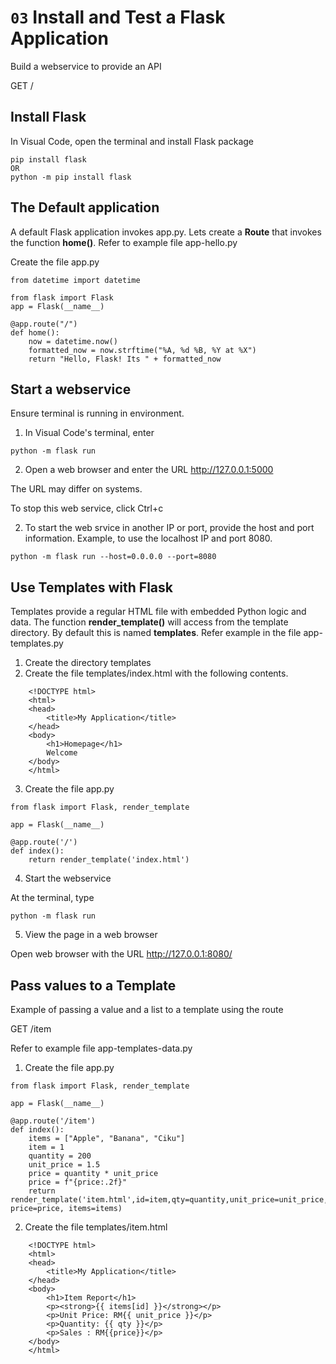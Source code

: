 # `03` Install and Test a Flask Application

Build a webservice to provide an API

   GET /

## Install Flask

In Visual Code, open the terminal and install Flask package

```
pip install flask 
OR
python -m pip install flask
```

## The Default application

A default Flask application invokes app.py. Lets create a **Route** that invokes the function **home()**. Refer to example file app-hello.py

Create the file app.py

```
from datetime import datetime

from flask import Flask
app = Flask(__name__)

@app.route("/")
def home():
    now = datetime.now()
    formatted_now = now.strftime("%A, %d %B, %Y at %X")
    return "Hello, Flask! Its " + formatted_now
```

## Start a webservice

Ensure terminal is running in environment. 

1. In Visual Code's terminal, enter

```
python -m flask run
```

2. Open a web browser and enter the URL http://127.0.0.1:5000 

The URL may differ on systems.

To stop this web service, click Ctrl+c

2. To start the web srvice in another IP or port, provide the host and port information. Example, to use the localhost IP and port 8080.

```
python -m flask run --host=0.0.0.0 --port=8080
```

## Use Templates with Flask

Templates provide a regular HTML file with embedded Python logic and data. The function **render_template()** will access from the template directory. By default this is named **templates**. Refer example in the file app-templates.py

1. Create the directory templates
2. Create the file templates/index.html with the following contents.

```
    <!DOCTYPE html>
    <html>
    <head>
        <title>My Application</title>
    </head>
    <body>
        <h1>Homepage</h1>
        Welcome
    </body>
    </html>
```

3. Create the file app.py

```
from flask import Flask, render_template

app = Flask(__name__)

@app.route('/')
def index():    
    return render_template('index.html')
```

4. Start the webservice

At the terminal, type

```
python -m flask run
```

5. View the page in a web browser

Open web browser with the URL http://127.0.0.1:8080/

## Pass values to a Template

Example of passing a value and a list to a template using the route

  GET /item

Refer to example file app-templates-data.py

1. Create the file app.py

```
from flask import Flask, render_template

app = Flask(__name__)

@app.route('/item')
def index():
    items = ["Apple", "Banana", "Ciku"]
    item = 1
    quantity = 200
    unit_price = 1.5
    price = quantity * unit_price
    price = f"{price:.2f}" 
    return render_template('item.html',id=item,qty=quantity,unit_price=unit_price, price=price, items=items)

```

2. Create the file templates/item.html

```
    <!DOCTYPE html>
    <html>
    <head>
        <title>My Application</title>
    </head>
    <body>
        <h1>Item Report</h1>
        <p><strong>{{ items[id] }}</strong></p>
        <p>Unit Price: RM{{ unit_price }}</p>
        <p>Quantity: {{ qty }}</p>
        <p>Sales : RM{{price}}</p>
    </body>
    </html>
```
